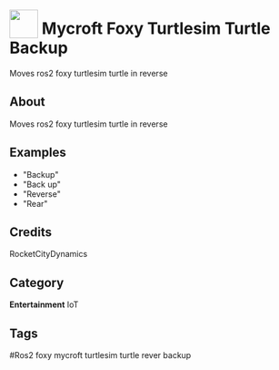 # <img src="https://raw.githack.com/FortAwesome/Font-Awesome/master/svgs/solid/robot.svg" card_color="#22A7F0" width="50" height="50" style="vertical-align:bottom"/> Mycroft Foxy Turtlesim Turtle Backup
Moves ros2 foxy turtlesim turtle in reverse

## About
Moves ros2 foxy turtlesim turtle in reverse

## Examples
* "Backup"
* "Back up"
* "Reverse"
* "Rear"

## Credits
RocketCityDynamics

## Category
**Entertainment**
IoT

## Tags
#Ros2 foxy mycroft turtlesim turtle rever backup

